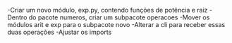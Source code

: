 -Criar um novo módulo, exp.py, contendo funções de potência e raiz
-Dentro do pacote numeros, criar um subpacote operacoes
-Mover os módulos arit e exp para o subpacote novo
-Alterar a cli para receber essas duas operações
-Ajustar os imports